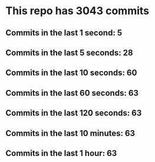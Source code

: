 # This repo has 3043 commits

## Commits in the last 1 second: 5
## Commits in the last 5 seconds: 28
## Commits in the last 10 seconds: 60
## Commits in the last 60 seconds: 63
## Commits in the last 120 seconds: 63
## Commits in the last 10 minutes: 63
## Commits in the last 1 hour: 63

